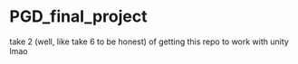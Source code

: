 # PGD_final_project
take 2 (well, like take 6 to be honest) of getting this repo to work with unity lmao
